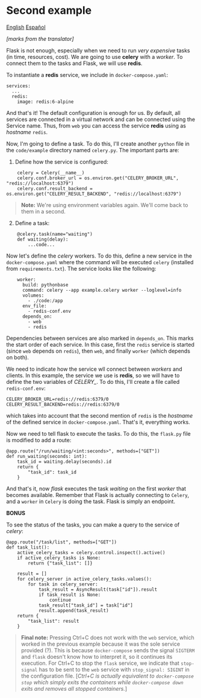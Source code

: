# Second example

[English](README.md) [Español](README.es.md)

*[marks from the translator]*

Flask is not enough, especially when we need to run *very expensive* tasks (in time, resources, cost). 
We are going to use **celery** with a *worker*. To connect them to the tasks and Flask, we will use **redis**. 

To instantiate a **redis** service, we include in `docker-compose.yaml`: 

    services:
      ...
      redis:
        image: redis:6-alpine

And that's it! The default configuration is enough for us. By default, all
services are connected in a virtual network and can be connected using the
Service name. Thus, from `web` you can access the service **redis**
using as *hostname* `redis`. 

Now, I'm going to define a task. To do this, I'll create another `python` file in the
`code/example` directory named `celery.py`. The important parts are: 

1. Define how the service is configured:

```
    celery = Celery(__name__)
    celery.conf.broker_url = os.environ.get("CELERY_BROKER_URL", "redis://localhost:6379")
    celery.conf.result_backend = os.environ.get("CELERY_RESULT_BACKEND", "redis://localhost:6379")
```

> **Note:** We're using environment variables again. We'll come back to them in a second.

2. Define a task:

```
    @celery.task(name="waiting")
    def waiting(delay):
        ...code...
```

Now let's define the *celery* workers. To do this, define a new
    service in the `docker-compose.yaml` where the command will be executed
    `celery` (installed from `requirements.txt`). The service looks like the following: 

```
    worker:
      build: pythonbase
      command: celery --app example.celery worker --loglevel=info
      volumes:
        - ./code:/app
      env_file:
        - redis-conf.env
      depends_on:
        - web
        - redis
```

Dependencies between services are also marked in `depends_on`.
This marks the start order of each service. In this case, first
the `redis` service is started (since `web` depends on `redis`), then `web`, and finally `worker` (which depends on both). 

We need to indicate how the service wll connect between *workers* and clients.
In this example, the service we use is **redis**, so we will have to define the two variables of
*CELERY_*. To do this, I'll create a file called `redis-conf.env`: 

    CELERY_BROKER_URL=redis://redis:6379/0
    CELERY_RESULT_BACKEND=redis://redis:6379/0

which takes into account that the second mention of `redis` is the *hostname* of the defined service
in `docker-compose.yaml`. That's it, everything works. 

Now we need to tell flask to execute the tasks. To do this, the `flask.py` file is modified to add a route: 

    @app.route("/run/waiting/<int:seconds>", methods=["GET"])
    def run_waiting(seconds: int):
        task_id = waiting.delay(seconds).id
        return {
            "task_id": task_id
        }

And that's it, now *flask* executes the task *waiting* on the first *worker* that becomes available. Remember that Flask is actually connecting to `Celery`, and a `worker` in `Celery` is doing the task. Flask is simply an endpoint. 

**BONUS**

To see the status of the tasks, you can make a query to the service of
*celery*: 

    @app.route("/task/list", methods=["GET"])
    def task_list():
        active_celery_tasks = celery.control.inspect().active()
        if active_celery_tasks is None:
            return {"task_list": []}
        
        result = []
        for celery_server in active_celery_tasks.values():
            for task in celery_server:
                task_result = AsyncResult(task["id"]).result
                if task_result is None:
                    continue
                task_result["task_id"] = task["id"]
                result.append(task_result)
        return {
            "task_list": result
        }

> **Final note:** Pressing Ctrl+C does not work with
> the `web` service, which worked in the previous example because it was the sole service provided (?). This is because `docker-compose` sends
> the signal `SIGTERM` and `flask` doesn't know how to interpret it, so it continues
> its execution.
> For Ctrl+C to stop the `flask` service, we indicate that
> `stop-signal` has to be sent to the `web` service with
> `stop_signal: SIGINT` in the configuration file. 
> [*Ctrl+C is actually equivalent to `docker-compose stop` which simply exits the containers while `docker-compose down` exits and removes all stopped containers.*]
